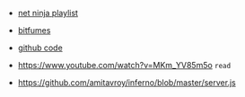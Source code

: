 
*  [net ninja playlist](https://www.youtube.com/playlist?list=PL4cUxeGkcC9i4V-_ZVwLmOusj8YAUhj_9)

* [bitfumes](https://www.youtube.com/watch?v=wYqzv_oxyl8)
 * [github code](https://github.com/bitfumes/chat-app-with-socket.io/blob/master/index.html)

* https://www.youtube.com/watch?v=MKm_YV85m5o `read`
 * https://github.com/amitavroy/inferno/blob/master/server.js
